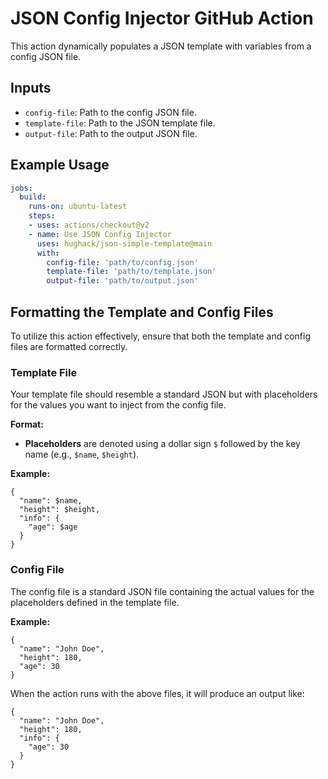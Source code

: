 # JSON Config Injector GitHub Action

This action dynamically populates a JSON template with variables from a config JSON file.

## Inputs

- `config-file`: Path to the config JSON file.
- `template-file`: Path to the JSON template file.
- `output-file`: Path to the output JSON file.

## Example Usage

```yml
jobs:
  build:
    runs-on: ubuntu-latest
    steps:
    - uses: actions/checkout@v2
    - name: Use JSON Config Injector
      uses: hughack/json-simple-template@main
      with:
        config-file: 'path/to/config.json'
        template-file: 'path/to/template.json'
        output-file: 'path/to/output.json'
```

## Formatting the Template and Config Files

To utilize this action effectively, ensure that both the template and config files are formatted correctly.

### Template File

Your template file should resemble a standard JSON but with placeholders for the values you want to inject from the config file.

**Format:**
- **Placeholders** are denoted using a dollar sign `$` followed by the key name (e.g., `$name`, `$height`).

**Example:**
```
{
  "name": $name,
  "height": $height,
  "info": {
    "age": $age
  }
}
```

### Config File

The config file is a standard JSON file containing the actual values for the placeholders defined in the template file.

**Example:**
```
{
  "name": "John Doe",
  "height": 180,
  "age": 30
}
```

When the action runs with the above files, it will produce an output like:

```
{
  "name": "John Doe",
  "height": 180,
  "info": {
    "age": 30
  }
}
```
